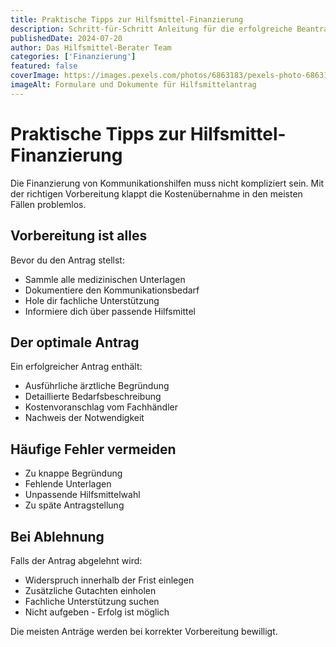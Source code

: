 ```yaml
---
title: Praktische Tipps zur Hilfsmittel-Finanzierung
description: Schritt-für-Schritt Anleitung für die erfolgreiche Beantragung von Kommunikationshilfen bei der Krankenkasse.
publishedDate: 2024-07-20
author: Das Hilfsmittel-Berater Team
categories: ['Finanzierung']
featured: false
coverImage: https://images.pexels.com/photos/6863183/pexels-photo-6863183.jpeg?auto=compress&cs=tinysrgb&w=1260&h=750&dpr=2
imageAlt: Formulare und Dokumente für Hilfsmittelantrag
---
```


# Praktische Tipps zur Hilfsmittel-Finanzierung

Die Finanzierung von Kommunikationshilfen muss nicht kompliziert sein. Mit der richtigen Vorbereitung klappt die Kostenübernahme in den meisten Fällen problemlos.

## Vorbereitung ist alles

Bevor du den Antrag stellst:
- Sammle alle medizinischen Unterlagen
- Dokumentiere den Kommunikationsbedarf
- Hole dir fachliche Unterstützung
- Informiere dich über passende Hilfsmittel

## Der optimale Antrag

Ein erfolgreicher Antrag enthält:
- Ausführliche ärztliche Begründung
- Detaillierte Bedarfsbeschreibung
- Kostenvoranschlag vom Fachhändler
- Nachweis der Notwendigkeit

## Häufige Fehler vermeiden

- Zu knappe Begründung
- Fehlende Unterlagen
- Unpassende Hilfsmittelwahl
- Zu späte Antragstellung

## Bei Ablehnung

Falls der Antrag abgelehnt wird:
- Widerspruch innerhalb der Frist einlegen
- Zusätzliche Gutachten einholen
- Fachliche Unterstützung suchen
- Nicht aufgeben - Erfolg ist möglich

Die meisten Anträge werden bei korrekter Vorbereitung bewilligt.